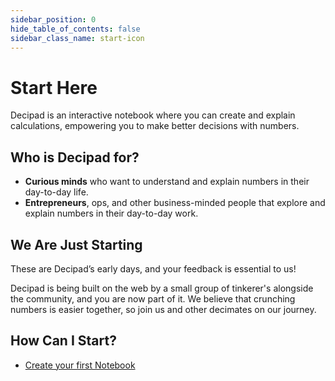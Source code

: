 ```yaml
---
sidebar_position: 0
hide_table_of_contents: false
sidebar_class_name: start-icon
---
```


# Start Here

Decipad is an interactive notebook where you can create and explain calculations, empowering you to make better decisions with numbers.

## Who is Decipad for?

- **Curious minds** who want to understand and explain numbers in their day-to-day life.
- **Entrepreneurs**, ops, and other business-minded people that explore and explain numbers in their day-to-day work.

## We Are Just Starting

These are Decipad’s early days, and your feedback is essential to us!

Decipad is being built on the web by a small group of tinkerer's alongside the community, and you are now part of it. We believe that crunching numbers is easier together, so join us and other decimates on our journey.

## How Can I Start?

- [Create your first Notebook](/docs/quick-start/notebooks.md)
